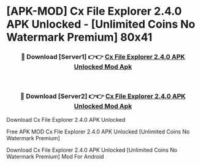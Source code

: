 # [APK-MOD] Cx File Explorer 2.4.0 APK Unlocked - [Unlimited Coins No Watermark Premium] 80x41



<div align="center">
<h3>🔴 Download [Server1] 👉👉 <a href="https://momento.my/?title=Cx_File_Explorer_2.4.0_APK_Unlocked">Cx File Explorer 2.4.0 APK Unlocked Mod Apk</a></h3><br>

<h3>🔴 Download [Server2] 👉👉 <a href="https://momento.my/?title=Cx_File_Explorer_2.4.0_APK_Unlocked">Cx File Explorer 2.4.0 APK Unlocked Mod Apk</a></h3>
</div>



Download Cx File Explorer 2.4.0 APK Unlocked 

Free APK MOD Cx File Explorer 2.4.0 APK Unlocked [Unlimited Coins No Watermark Premium]

Download Cx File Explorer 2.4.0 APK Unlocked [Unlimited Coins No Watermark Premium] Mod For Android
